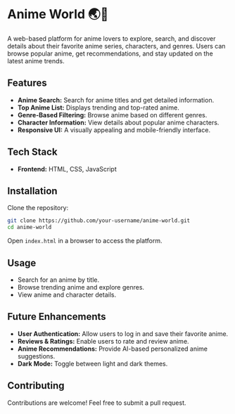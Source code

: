 # Anime World 🌏🎌

A web-based platform for anime lovers to explore, search, and discover details about their favorite anime series, characters, and genres. Users can browse popular anime, get recommendations, and stay updated on the latest anime trends.

## Features

- **Anime Search:** Search for anime titles and get detailed information.
- **Top Anime List:** Displays trending and top-rated anime.
- **Genre-Based Filtering:** Browse anime based on different genres.
- **Character Information:** View details about popular anime characters.
- **Responsive UI:** A visually appealing and mobile-friendly interface.

## Tech Stack

- **Frontend:** HTML, CSS, JavaScript    

## Installation

Clone the repository:

   ```sh
   git clone https://github.com/your-username/anime-world.git
   cd anime-world
   ```

Open `index.html` in a browser to access the platform.

## Usage

- Search for an anime by title.
- Browse trending anime and explore genres.
- View anime and character details.

## Future Enhancements

- **User Authentication:** Allow users to log in and save their favorite anime.
- **Reviews & Ratings:** Enable users to rate and review anime.
- **Anime Recommendations:** Provide AI-based personalized anime suggestions.
- **Dark Mode:** Toggle between light and dark themes.

## Contributing

Contributions are welcome! Feel free to submit a pull request.

